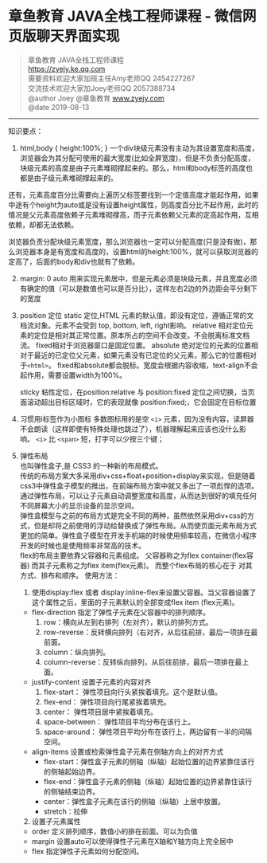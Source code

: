 # 章鱼教育 JAVA全栈工程师课程 - 微信网页版聊天界面实现

> 章鱼教育 JAVA全栈工程师课程  
> https://zyejy.ke.qq.com  
> 需要资料欢迎大家加班主任Amy老师QQ 2454227267  
> 交流技术欢迎大家加Joey老师QQ 2057388734  
> @author Joey @章鱼教育 www.zyejy.com  
> @date 2019-08-13

* * *

知识要点：
1. html,body { height:100%; }
  一个div块级元素没有主动为其设置宽度和高度，浏览器会为其分配可使用的最大宽度(比如全屏宽度)，但是不负责分配高度，块级元素的高度是由子元素堆砌撑起来的。那么，html和body标签的高度也都是由子级元素堆砌撑起来的。

  还有，元素高度百分比需要向上遍历父标签要找到一个定值高度才能起作用，如果中途有个height为auto或是没有设置height属性，则高度百分比不起作用，此时的情况是父元素高度依赖子元素堆砌撑高，而子元素依赖父元素的定高起作用，互相依赖，却都无法依赖。

  浏览器负责分配块级元素宽度，那么浏览器也一定可以分配高度(只是没有做)，那么浏览器本身是有宽度和高度的，设置html的height:100%，就可以获取浏览器的定高了，后面的body和div也就有了依赖。

2. margin: 0 auto
   用来实现元素居中，但是元素必须是块级元素，并且宽度必须有确定的值（可以是数值也可以是百分比），这样左右2边的外边距会平分剩下的宽度

3. position 定位
    static 定位,HTML 元素的默认值，即没有定位，遵循正常的文档流对象。元素不会受到 top, bottom, left, right影响。
    relative 相对定位元素的定位是相对其正常位置。原本所占的空间不会改变。不会脱离标准文档流。
    fixed相对于浏览器窗口是固定位置。
    absolute 绝对定位的元素的位置相对于最近的已定位父元素，如果元素没有已定位的父元素，那么它的位置相对于`<html>`。
    fixed和absolute都会脱标。宽度会根据内容收缩，text-align不会起作用，需要设置width为100%。

    sticky 粘性定位，在position:relative 与 position:fixed 定位之间切换，当页面滚动超出目标区域时，它的表现就像 position:fixed;，它会固定在目标位置

4. 习惯用i标签作为小图标
    多数图标用的是空 `<i>` 元素，因为没有内容，读屏器不会朗读（这样即使有特殊处理也跳过了），机器理解起来应该也没什么影响。
    `<i>` 比 `<span>` 短，打字可以少按三个键；

5. 弹性布局  
  也叫弹性盒子,是 CSS3 的一种新的布局模式。  
  传统的布局方案大多采用div+css+float+position+display来实现，但是随着css3中弹性盒子模型的推出，在前端布局方案中就又多出了一项彪悍的选项。通过弹性布局，可以让子元素自动调整宽度和高度，从而达到很好的填充任何不同屏幕大小的显示设备的显示空间。  
  弹性盒模型与之前的布局方式是完全不同的两种，虽然依然采用div+css的方式，但是却将之前使用的浮动给替换成了弹性布局。从而使页面元素布局方式更加的简单。弹性盒子模型在开发手机端的时候使用频率较高，在微信小程序开发的时候也是使用频率非常高的技术。    
  flex的布局主要依靠父容器和元素组成。
  父容器称之为flex container(flex容器) 而其子元素称之为flex item(flex元素)。
  而整个flex布局的核心在于 对其方式、排布和顺序。
  使用方法：    
    1. 使用display:flex 或者 display:inline-flex来设置父容器。当父容器设置了这个属性之后，里面的子元素默认的全部变成flex item (flex元素)。
      - flex-direction 指定了弹性子元素在父容器中的排列顺序。  
        1. row：横向从左到右排列（左对齐），默认的排列方式。
        2. row-reverse：反转横向排列（右对齐，从后往前排，最后一项排在最前面。
        3. column：纵向排列。
        4. column-reverse：反转纵向排列，从后往前排，最后一项排在最上面。
      - justify-content 设置子元素的内容对齐
        1. flex-start：
          弹性项目向行头紧挨着填充。这个是默认值。
        2. flex-end：
          弹性项目向行尾紧挨着填充。
        3. center：
          弹性项目居中紧挨着填充。
        4. space-between：
          弹性项目平均分布在该行上。
        5. space-around：
          弹性项目平均分布在该行上，两边留有一半的间隔空间。
      - align-items  设置或检索弹性盒子元素在侧轴方向上的对齐方式
        - flex-start：弹性盒子元素的侧轴（纵轴）起始位置的边界紧靠住该行的侧轴起始边界。
        - flex-end：弹性盒子元素的侧轴（纵轴）起始位置的边界紧靠住该行的侧轴结束边界。
        - center：弹性盒子元素在该行的侧轴（纵轴）上居中放置。
        - stretch：拉伸

      

    2. 设置子元素属性
      - order 定义排列顺序，数值小的排在前面。可以为负值
      - margin 设置auto可以使得弹性子元素在X轴和Y轴方向上完全居中
      - flex 指定弹性子元素如何分配空间。